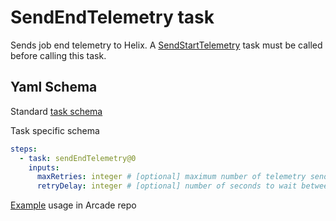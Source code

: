 # SendEndTelemetry task

Sends job end telemetry to Helix.  A [SendStartTelemetry](../SendStartTelemetryV1/README.md) task must be called before calling this task.

## Yaml Schema

Standard [task schema](https://docs.microsoft.com/en-us/azure/devops/pipelines/yaml-schema?view=azure-devops&tabs=schema#task)

Task specific schema

```YAML
steps:
  - task: sendEndTelemetry@0
    inputs:
      maxRetries: integer # [optional] maximum number of telemetry send attempts, default 10
      retryDelay: integer # [optional] number of seconds to wait between retry attempts
```

[Example](https://github.com/dotnet/arcade/blob/868001c607917d04669db9fd23c67322b3e165aa/eng/common/templates/job/job.yml#L153) usage in Arcade repo